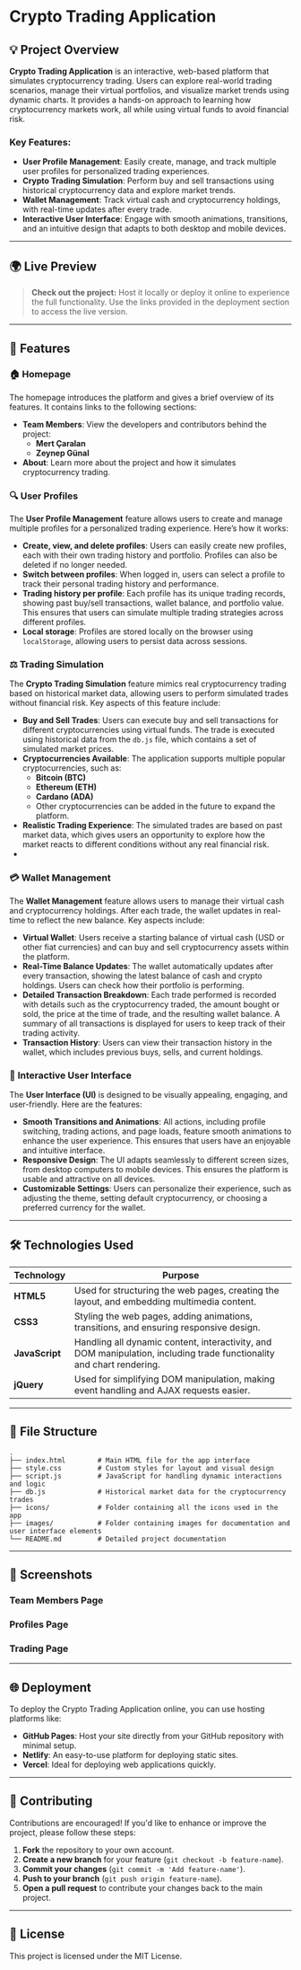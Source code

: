 # Crypto Trading Application

## 💡 Project Overview

**Crypto Trading Application** is an interactive, web-based platform that simulates cryptocurrency trading. Users can explore real-world trading scenarios, manage their virtual portfolios, and visualize market trends using dynamic charts. It provides a hands-on approach to learning how cryptocurrency markets work, all while using virtual funds to avoid financial risk.

### Key Features:

- **User Profile Management**: Easily create, manage, and track multiple user profiles for personalized trading experiences.
- **Crypto Trading Simulation**: Perform buy and sell transactions using historical cryptocurrency data and explore market trends.
- **Wallet Management**: Track virtual cash and cryptocurrency holdings, with real-time updates after every trade.
- **Interactive User Interface**: Engage with smooth animations, transitions, and an intuitive design that adapts to both desktop and mobile devices.

---

## 🌍 Live Preview

> **Check out the project:** Host it locally or deploy it online to experience the full functionality. Use the links provided in the deployment section to access the live version.

---

## 👤 Features

### 🏠 **Homepage**

The homepage introduces the platform and gives a brief overview of its features. It contains links to the following sections:

- **Team Members**: View the developers and contributors behind the project:
  - **Mert Çaralan**
  - **Zeynep Günal**
- **About**: Learn more about the project and how it simulates cryptocurrency trading.

### 🔍 **User Profiles**

The **User Profile Management** feature allows users to create and manage multiple profiles for a personalized trading experience. Here’s how it works:

- **Create, view, and delete profiles**: Users can easily create new profiles, each with their own trading history and portfolio. Profiles can also be deleted if no longer needed.
- **Switch between profiles**: When logged in, users can select a profile to track their personal trading history and performance.
- **Trading history per profile**: Each profile has its unique trading records, showing past buy/sell transactions, wallet balance, and portfolio value. This ensures that users can simulate multiple trading strategies across different profiles.
- **Local storage**: Profiles are stored locally on the browser using `localStorage`, allowing users to persist data across sessions.

### ⚖️ **Trading Simulation**

The **Crypto Trading Simulation** feature mimics real cryptocurrency trading based on historical market data, allowing users to perform simulated trades without financial risk. Key aspects of this feature include:

- **Buy and Sell Trades**: Users can execute buy and sell transactions for different cryptocurrencies using virtual funds. The trade is executed using historical data from the `db.js` file, which contains a set of simulated market prices.
- **Cryptocurrencies Available**: The application supports multiple popular cryptocurrencies, such as:
  - **Bitcoin (BTC)**
  - **Ethereum (ETH)**
  - **Cardano (ADA)**
  - Other cryptocurrencies can be added in the future to expand the platform.
- **Realistic Trading Experience**: The simulated trades are based on past market data, which gives users an opportunity to explore how the market reacts to different conditions without any real financial risk.
- 
### 💳 **Wallet Management**

The **Wallet Management** feature allows users to manage their virtual cash and cryptocurrency holdings. After each trade, the wallet updates in real-time to reflect the new balance. Key aspects include:

- **Virtual Wallet**: Users receive a starting balance of virtual cash (USD or other fiat currencies) and can buy and sell cryptocurrency assets within the platform.
- **Real-Time Balance Updates**: The wallet automatically updates after every transaction, showing the latest balance of cash and crypto holdings. Users can check how their portfolio is performing.
- **Detailed Transaction Breakdown**: Each trade performed is recorded with details such as the cryptocurrency traded, the amount bought or sold, the price at the time of trade, and the resulting wallet balance. A summary of all transactions is displayed for users to keep track of their trading activity.
- **Transaction History**: Users can view their transaction history in the wallet, which includes previous buys, sells, and current holdings.

### 🎨 **Interactive User Interface**

The **User Interface (UI)** is designed to be visually appealing, engaging, and user-friendly. Here are the features:

- **Smooth Transitions and Animations**: All actions, including profile switching, trading actions, and page loads, feature smooth animations to enhance the user experience. This ensures that users have an enjoyable and intuitive interface.
- **Responsive Design**: The UI adapts seamlessly to different screen sizes, from desktop computers to mobile devices. This ensures the platform is usable and attractive on all devices.
- **Customizable Settings**: Users can personalize their experience, such as adjusting the theme, setting default cryptocurrency, or choosing a preferred currency for the wallet.

---

## 🛠️ Technologies Used

| Technology       | Purpose                                                                                                               |
| ---------------- | --------------------------------------------------------------------------------------------------------------------- |
| **HTML5**        | Used for structuring the web pages, creating the layout, and embedding multimedia content.                            |
| **CSS3**         | Styling the web pages, adding animations, transitions, and ensuring responsive design.                                |
| **JavaScript**   | Handling all dynamic content, interactivity, and DOM manipulation, including trade functionality and chart rendering. |
| **jQuery**       | Used for simplifying DOM manipulation, making event handling and AJAX requests easier.                                |

---

## 📸 File Structure

```
.
├── index.html        # Main HTML file for the app interface
├── style.css         # Custom styles for layout and visual design
├── script.js         # JavaScript for handling dynamic interactions and logic
├── db.js             # Historical market data for the cryptocurrency trades
├── icons/            # Folder containing all the icons used in the app
├── images/           # Folder containing images for documentation and user interface elements
└── README.md         # Detailed project documentation
```

---

## 📸 Screenshots

### Team Members Page



### Profiles Page



### Trading Page



---

## 🌐 Deployment

To deploy the Crypto Trading Application online, you can use hosting platforms like:

- **GitHub Pages**: Host your site directly from your GitHub repository with minimal setup.
- **Netlify**: An easy-to-use platform for deploying static sites.
- **Vercel**: Ideal for deploying web applications quickly.

---

## 💪 Contributing

Contributions are encouraged! If you'd like to enhance or improve the project, please follow these steps:

1. **Fork** the repository to your own account.
2. **Create a new branch** for your feature (`git checkout -b feature-name`).
3. **Commit your changes** (`git commit -m 'Add feature-name'`).
4. **Push to your branch** (`git push origin feature-name`).
5. **Open a pull request** to contribute your changes back to the main project.

---

## 📄 License

This project is licensed under the MIT License.

